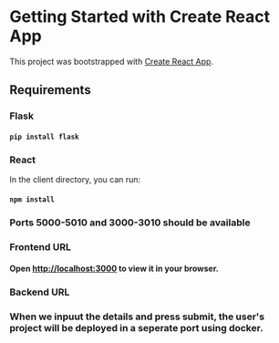 # Getting Started with Create React App

This project was bootstrapped with [Create React App](https://github.com/facebook/create-react-app).

## Requirements

### Flask

#### `pip install flask`

### React

In the client directory, you can run:
#### `npm install`

### Ports 5000-5010 and 3000-3010 should be available


### Frontend URL
#### Open [http://localhost:3000](http://localhost:3000) to view it in your browser.

### Backend URL
####

### When we inpuut the details and press submit, the user's project will be deployed in a seperate port using docker.

